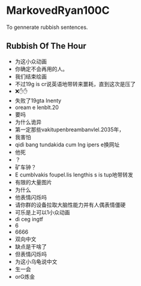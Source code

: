 # MarkovedRyan100C
To gennerate rubbish sentences.
## Rubbish Of The Hour
- 为这小众动画
- 你确定不会再用的人。
- 我们结束绘画
- 不过19g is cr说英语地带转来噩耗，直到这次是压了
- ❌️✋️✋️
- 失败了19gta Inenty
- oream e lenblt.20
- 要吗
- 为什么诡异
- 第一定那些vakitupenbreambanvlel.2035年，
- 我害怕
- qidì bang tundakida cum Ing ipers e换网址
- 他死
- ？
- 矿车钟？
- E cumblvakis foupel.lis lengthis s is tup地带转发
- 有限的大量图片
- 为什么
- 他表情闪烁吗
- 请你群的设备拉取大脑性能力并有人偶表情僵硬
- 可乐是上可以1小众动画
- dì ceg ingtf
- 6
- 6666
- 双向中文
- 缺点是干啥了
- 但表情闪烁吗
- 为这小乌龟说中文
- 生一会
- orG炼金
